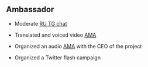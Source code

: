 ## Ambassador
- Moderate [RU TG chat](https://t.me/interlay_community_rus)

- Translated and voiced video [AMA](https://www.youtube.com/watch?v=-3vIeOj6rd0&t=6s)

- Organized an audio [AMA](https://t.me/doubletop/31390) with the CEO of the project 

- Organized a Twitter flash campaign
